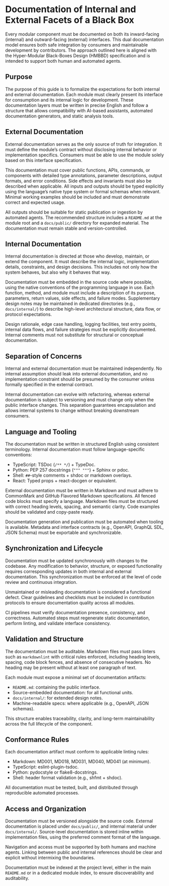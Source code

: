 # Documentation of Internal and External Facets of a Black Box

Every modular component must be documented on both its inward-facing (internal) and outward-facing (external) interfaces. This dual documentation model ensures both safe integration by consumers and maintainable development by contributors. The approach outlined here is aligned with the Hyper-Modular Black-Boxes Design (HMBBD) specification and is intended to support both human and automated agents.

## Purpose

The purpose of this guide is to formalize the expectations for both internal and external documentation. Each module must clearly present its interface for consumption and its internal logic for development. These documentation layers must be written in precise English and follow a structure that allows compatibility with AI-based assistants, automated documentation generators, and static analysis tools.

## External Documentation

External documentation serves as the only source of truth for integration. It must define the module’s contract without disclosing internal behavior or implementation specifics. Consumers must be able to use the module solely based on this interface specification.

This documentation must cover public functions, APIs, commands, or components with detailed type annotations, parameter descriptions, output formats, and error conditions. Side effects and invariants must also be described when applicable. All inputs and outputs should be typed explicitly using the language’s native type system or formal schemas when relevant. Minimal working examples should be included and must demonstrate correct and expected usage.

All outputs should be suitable for static publication or ingestion by automated agents. The recommended structure includes a `README.md` at the module root and a `docs/public/` directory for expanded material. The documentation must remain stable and version-controlled.

## Internal Documentation

Internal documentation is directed at those who develop, maintain, or extend the component. It must describe the internal logic, implementation details, constraints, and design decisions. This includes not only how the system behaves, but also why it behaves that way.

Documentation must be embedded in the source code where possible, using the native conventions of the programming language in use. Each function, method, and module must include a description of its purpose, parameters, return values, side effects, and failure modes. Supplementary design notes may be maintained in dedicated directories (e.g., `docs/internal/`) to describe high-level architectural structure, data flow, or protocol expectations.

Design rationale, edge case handling, logging facilities, test entry points, internal data flows, and failure strategies must be explicitly documented. Internal comments must not substitute for structural or conceptual documentation.

## Separation of Concerns

Internal and external documentation must be maintained independently. No internal assumption should leak into external documentation, and no implementation constraint should be presumed by the consumer unless formally specified in the external contract.

Internal documentation can evolve with refactoring, whereas external documentation is subject to versioning and must change only when the public interface changes. This separation guarantees encapsulation and allows internal systems to change without breaking downstream consumers.

## Language and Tooling

The documentation must be written in structured English using consistent terminology. Internal documentation must follow language-specific conventions:

- TypeScript: TSDoc (`/** */`) + TypeDoc.
- Python: PEP 257 docstrings (`""" """`) + Sphinx or pdoc.
- Shell: `##`-style comments + shdoc or markdown overlays.
- React: Typed props + react-docgen or equivalent.

External documentation must be written in Markdown and must adhere to CommonMark and GitHub Flavored Markdown specifications. All fenced code blocks must specify a language. Markdown files must be structured with correct heading levels, spacing, and semantic clarity. Code examples should be validated and copy-paste ready.

Documentation generation and publication must be automated when tooling is available. Metadata and interface contracts (e.g., OpenAPI, GraphQL SDL, JSON Schema) must be exportable and synchronizable.

## Synchronization and Lifecycle

Documentation must be updated synchronously with changes to the codebase. Any modification to behavior, structure, or exposed functionality requires corresponding updates in both internal and external documentation. This synchronization must be enforced at the level of code review and continuous integration.

Unmaintained or misleading documentation is considered a functional defect. Clear guidelines and checklists must be included in contribution protocols to ensure documentation quality across all modules.

CI pipelines must verify documentation presence, consistency, and correctness. Automated steps must regenerate static documentation, perform linting, and validate interface consistency.

## Validation and Structure

The documentation must be auditable. Markdown files must pass linters such as `markdownlint` with critical rules enforced, including heading levels, spacing, code block fences, and absence of consecutive headers. No heading may be present without at least one paragraph of text.

Each module must expose a minimal set of documentation artifacts:

- `README.md`: containing the public interface.
- Source-embedded documentation: for all functional units.
- `docs/internal/`: for extended design notes.
- Machine-readable specs: where applicable (e.g., OpenAPI, JSON schemas).

This structure enables traceability, clarity, and long-term maintainability across the full lifecycle of the component.

## Conformance Rules

Each documentation artifact must conform to applicable linting rules:

- Markdown: MD001, MD018, MD031, MD040, MD041 (at minimum).
- TypeScript: eslint-plugin-tsdoc.
- Python: pydocstyle or flake8-docstrings.
- Shell: header format validation (e.g., shfmt + shdoc).

All documentation must be tested, built, and distributed through reproducible automated processes.

## Access and Organization

Documentation must be versioned alongside the source code. External documentation is placed under `docs/public/`, and internal material under `docs/internal/`. Source-level documentation is stored inline within implementation files, using the preferred comment format of the language.

Navigation and access must be supported by both humans and machine agents. Linking between public and internal references should be clear and explicit without intermixing the boundaries.

Documentation must be indexed at the project level, either in the main `README.md` or in a dedicated module index, to ensure discoverability and auditability.
